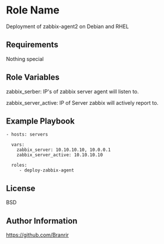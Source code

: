 Role Name
=========

Deployment of zabbix-agent2 on Debian and RHEL

Requirements
------------

Nothing special

Role Variables
--------------

zabbix_serber: IP's of zabbix server agent will listen to.

zabbix_server_active: IP of Server zabbix will actively report to.


Example Playbook
----------------
    - hosts: servers
      
      vars:
        zabbix_server: 10.10.10.10, 10.0.0.1
        zabbix_server_active: 10.10.10.10

      roles:
         - deploy-zabbix-agent

License
-------

BSD

Author Information
------------------

https://github.com/Branrir